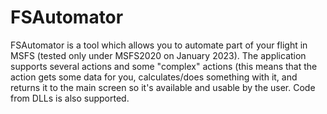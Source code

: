 # FSAutomator

FSAutomator is a tool which allows you to automate part of your flight in MSFS (tested only under MSFS2020 on January 2023). The application supports several actions and some "complex" actions (this means that the action gets some data for you, calculates/does something with it, and returns it to the main screen so it's available and usable by the user. Code from DLLs is also supported.
